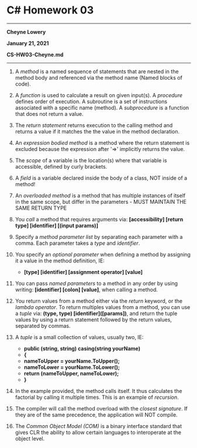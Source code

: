 # C# Homework 03

---

**Cheyne Lowery**

**January 21, 2021**

**CS-HW03-Cheyne.md**

---

1. A *method* is a named sequence of statements that are nested in the method body and referenced via the method name (Named blocks of code).

2. A *function* is used to calculate a result on given input(s). A *procedure* defines order of execution. A subroutine is a set of instructions associated with a specific name (method). A *subprocedure* is a function that does not return a value.

3. The *return statement* returns execution to the calling method and returns a value if it matches the the value in the method declaration.

4. An *expression bodied method* is a method where the return statement is excluded because the expression after '=>' implicitly returns the value.

5. The *scope* of a variable is the location(s) where that variable is accessible, defined by curly brackets.

6. A *field* is a variable declared inside the body of a class, NOT inside of a method!

7. An *overloaded method* is a method that has multiple instances of itself in the same scope, but differ in the parameters - MUST MAINTAIN THE SAME RETURN TYPE

8. You *call* a method that requires arguments via: **[accessibility] [return type] [identifier] [(input params)]**

9. Specify a *method parameter list* by separating each parameter with a comma. Each parameter takes a *type* and *identifier*.

10. You specify an *optional parameter* when defining a method by assigning it a value in the method definition, IE:
	- **[type] [identifier] [assignment operator] [value]**

11. You can pass *named parameters* to a method in any order by using writing: **[identifier] [colon] [value]**, when calling a method.

12. You return values from a method either via the *return* keyword, or the *lambda operator*. To return multiples values from a method, you can use a *tuple* via: **\(type, type) [identifier]([params]\)**, and return the tuple values by using a return statement followed by the return values, separated by commas.

13. A *tuple* is a small collection of values, usually two, IE:
	- **public (string, string) casing(string yourName)**
	- **{**
	- **nameToUpper = yourName.ToUpper();**
	- **nameToLower = yourName.ToLower();**
	- **return (nameToUpper, nameToLower);**
	- **}**
	
14. In the example provided, the method calls itself. It thus calculates the factorial by calling it multiple times. This is an example of *recursion*.

15. The compiler will call the method overload with the *closest signature*. If they are of the same precedence, the application will NOT compile.

16. The *Common Object Model (COM)* is a binary interface standard that gives CLR the ability to allow certain languages to interoperate at the object level.